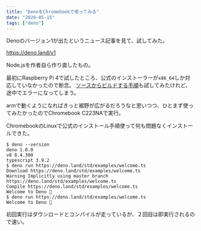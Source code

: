 ```yaml
---
title: "DenoをChromebookで使ってみる"
date: "2020-05-15"
tags: ["deno"]
---
```


Denoのバージョン1が出たというニュース記事を見て、試してみた。

https://deno.land/v1

Node.jsを作者自ら作り直したもの。

最初にRaspberry Pi 4で試したところ、公式のインストーラーが`x86_64`しか対応していなかったので断念。
[ソースからビルドする手順](https://deno.land/manual/contributing/building_from_source)も試してみたけれど、途中でエラーになってしまう。

armで動くようになればきっと裾野が広がるだろうなと思いつつ、ひとまず使ってみたかったのでChromebook C223NAで実行。

ChromebookのLinuxで公式のインストール手順使って何も問題なくインストールできた。
```
$ deno --version
deno 1.0.0
v8 8.4.300
typescript 3.9.2
$ deno run https://deno.land/std/examples/welcome.ts
Download https://deno.land/std/examples/welcome.ts
Warning Implicitly using master branch https://deno.land/std/examples/welcome.ts
Compile https://deno.land/std/examples/welcome.ts
Welcome to Deno 🦕
$ deno run https://deno.land/std/examples/welcome.ts
Welcome to Deno 🦕
```
初回実行はダウンロードとコンパイルが走っているが、２回目は即実行されるので速い。
